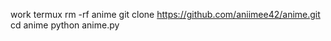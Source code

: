 work termux
rm -rf anime 
git clone https://github.com/aniimee42/anime.git 
cd anime
python anime.py
